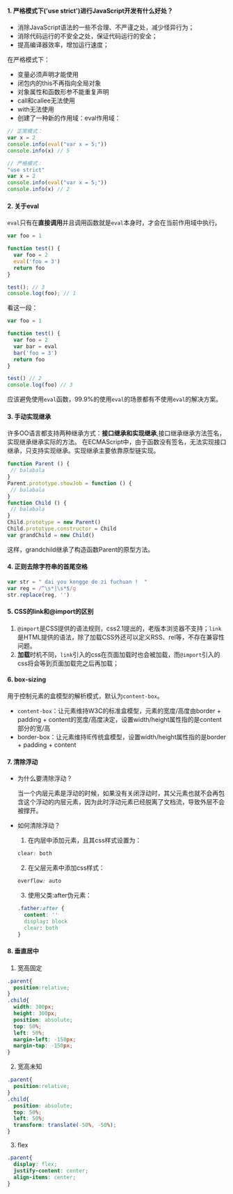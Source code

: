 #### 1. 严格模式下('use strict')进行JavaScript开发有什么好处？

- 消除JavaScript语法的一些不合理、不严谨之处，减少怪异行为；
- 消除代码运行的不安全之处，保证代码运行的安全；
- 提高编译器效率，增加运行速度；

在严格模式下：

- 变量必须声明才能使用
- 闭包内的this不再指向全局对象
- 对象属性和函数形参不能重复声明
- call和callee无法使用
- with无法使用
- 创建了一种新的作用域：eval作用域：

```js
// 正常模式：
var x = 2
console.info(eval("var x = 5;"))
console.info(x) // 5

// 严格模式：
"use strict"
var x = 2
console.info(eval("var x = 5;"))
console.info(x) // 2
```

#### 2. 关于eval
`eval`只有在**直接调用**并且调用函数就是`eval`本身时，才会在当前作用域中执行。
```js
var foo = 1

function test() {
  var foo = 2
  eval('foo = 3')
  return foo
}

test(); // 3
console.log(foo); // 1
```

看这一段：
```js
var foo = 1

function test() {
  var foo = 2
  var bar = eval
  bar('foo = 3')
  return foo
}

test() // 2
console.log(foo) // 3
```
应该避免使用`eval`函数，99.9%的使用`eval`的场景都有不使用`eval`的解决方案。

#### 3. 手动实现继承

许多OO语言都支持两种继承方式：**接口继承和实现继承**,接口继承继承方法签名，实现继承继承实际的方法。
在ECMAScript中，由于函数没有签名，无法实现接口继承，只支持实现继承。实现继承主要依靠原型链实现。
```js
function Parent () {
 // balabala
}
Parent.prototype.showJob = function () {
 // balabala
}
function Child () {
 // balabala
}
Child.prototype = new Parent()
Child.prototype.constructor = Child
var grandChild = new Child()
```
这样，grandchild继承了构造函数Parent的原型方法。

#### 4. 正则去除字符串的首尾空格
```js
var str = " dai you kongge de zi fuchuan !  "
var reg = /^\s*|\s*$/g
str.replace(reg, '')
```

#### 5. CSS的link和@import的区别

1. `@import`是CSS提供的语法规则，css2.1提出的，老版本浏览器不支持；`link`是HTML提供的语法，除了加载CSS外还可以定义RSS、rel等，不存在兼容性问题。
2. **加载**时机不同，`link`引入的css在页面加载时也会被加载，而`@import`引入的css将会等到页面加载完之后再加载；

#### 6. box-sizing
用于控制元素的盒模型的解析模式，默认为`content-box`。

- `content-box`：让元素维持W3C的标准盒模型，元素的宽度/高度由border + padding + content的宽度/高度决定，设置width/height属性指的是content部分的宽/高
- border-box：让元素维持IE传统盒模型，设置width/height属性指的是border + padding + content

#### 7. 清除浮动
- 为什么要清除浮动？

  当一个内层元素是浮动的时候，如果没有关闭浮动时，其父元素也就不会再包含这个浮动的内层元素，因为此时浮动元素已经脱离了文档流，导致外层不会被撑开。

- 如何清除浮动？

  1. 在内层中添加元素，且其css样式设置为：
  ```css
  clear: both
  ```
  2. 在父层元素中添加css样式：
  ```css
  overflow: auto
  ```
  3. 使用父类:after伪元素：
  ```css
  .father:after {
    content: ''
    display: block
    clear: both
  }
  ```

#### 8. 垂直居中
1. 宽高固定
  ```css
  .parent{
    position:relative;
  }
  .child{
    width: 300px;
    height: 300px;
    position: absolute;
    top: 50%;
    left: 50%;
    margin-left: -150px;
    margin-top: -150px;
  }
  ```
2. 宽高未知
  ```css
  .parent{
    position:relative;
  }
  .child{
    position: absolute;
    top: 50%;
    left: 50%;
    transform: translate(-50%, -50%);
  }
  ```
3. flex
  ```css
  .parent{
    display: flex;
    justify-content: center;
    align-items: center;
  }
  ```
